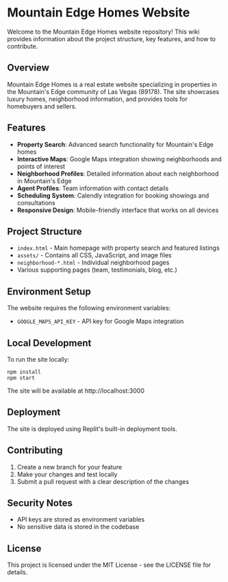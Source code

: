 
# Mountain Edge Homes Website

Welcome to the Mountain Edge Homes website repository! This wiki provides information about the project structure, key features, and how to contribute.

## Overview

Mountain Edge Homes is a real estate website specializing in properties in the Mountain's Edge community of Las Vegas (89178). The site showcases luxury homes, neighborhood information, and provides tools for homebuyers and sellers.

## Features

- **Property Search**: Advanced search functionality for Mountain's Edge homes
- **Interactive Maps**: Google Maps integration showing neighborhoods and points of interest
- **Neighborhood Profiles**: Detailed information about each neighborhood in Mountain's Edge
- **Agent Profiles**: Team information with contact details
- **Scheduling System**: Calendly integration for booking showings and consultations
- **Responsive Design**: Mobile-friendly interface that works on all devices

## Project Structure

- `index.html` - Main homepage with property search and featured listings
- `assets/` - Contains all CSS, JavaScript, and image files
- `neighborhood-*.html` - Individual neighborhood pages
- Various supporting pages (team, testimonials, blog, etc.)

## Environment Setup

The website requires the following environment variables:
- `GOOGLE_MAPS_API_KEY` - API key for Google Maps integration

## Local Development

To run the site locally:

```
npm install
npm start
```

The site will be available at http://localhost:3000

## Deployment

The site is deployed using Replit's built-in deployment tools.

## Contributing

1. Create a new branch for your feature
2. Make your changes and test locally
3. Submit a pull request with a clear description of the changes

## Security Notes

- API keys are stored as environment variables
- No sensitive data is stored in the codebase

## License

This project is licensed under the MIT License - see the LICENSE file for details.
